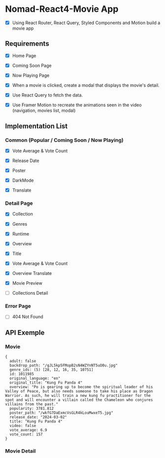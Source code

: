 # Nomad-React4-Movie App

- [x] Using React Router, React Query, Styled Components and Motion build a movie app

## Requirements

- [x] Home Page

- [x] Coming Soon Page

- [x] Now Playing Page

- [x] When a movie is clicked, create a modal that displays the movie's detail.

- [x] Use React Query to fetch the data.

- [x] Use Framer Motion to recreate the animations seen in the video (navigation, movies list, modal)

## Implementation List

### Common (Popular / Coming Soon / Now Playing)

- [x] Vote Average & Vote Count

- [x] Release Date

- [x] Poster

- [x] DarkMode

- [x] Translate

### Detail Page

- [x] Collection

- [x] Genres

- [x] Runtime

- [x] Overview

- [x] Title

- [x] Vote Average & Vote Count

- [x] Overview Translate

- [x] Movie Preview

- [ ] Collections Detail

### Error Page

- [ ] 404 Not Found

## API Exemple

### Movie

```
{
  adult: false
  backdrop_path: "/gJL5kp5FMopB2sN4WZYnNT5uO0u.jpg"
  genre_ids: (5) [28, 12, 16, 35, 10751]
  id: 1011985
  original_language: "en"
  original_title: "Kung Fu Panda 4"
  overview: "Po is gearing up to become the spiritual leader of his Valley of Peace, but also needs someone to take his place as Dragon Warrior. As such, he will train a new kung fu practitioner for the spot and will encounter a villain called the Chameleon who conjures villains from the past."
  popularity: 3781.812
  poster_path: "/wkfG7DaExmcVsGLR4kLouMwxeT5.jpg"
  release_date: "2024-03-02"
  title: "Kung Fu Panda 4"
  video: false
  vote_average: 6.9
  vote_count: 157
}
```

### Movie Detail
